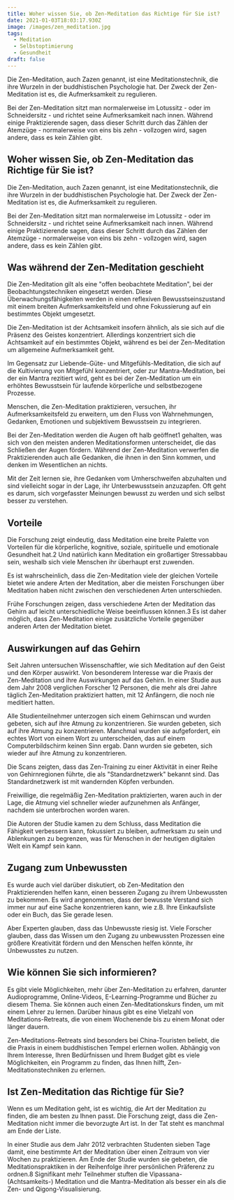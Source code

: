```yaml
---
title: Woher wissen Sie, ob Zen-Meditation das Richtige für Sie ist?
date: 2021-01-03T18:03:17.930Z
image: /images/zen_meditation.jpg
tags:
  - Meditation
  - Selbstoptimierung
  - Gesundheit
draft: false
---
```

Die Zen-Meditation, auch Zazen genannt, ist eine Meditationstechnik, die ihre Wurzeln in der buddhistischen Psychologie hat. Der Zweck der Zen-Meditation ist es, die Aufmerksamkeit zu regulieren.

Bei der Zen-Meditation sitzt man normalerweise im Lotussitz - oder im Schneidersitz - und richtet seine Aufmerksamkeit nach innen. Während einige Praktizierende sagen, dass dieser Schritt durch das Zählen der Atemzüge - normalerweise von eins bis zehn - vollzogen wird, sagen andere, dass es kein Zählen gibt.

<!-- excerpt -->

<!--StartFragment-->

## Woher wissen Sie, ob Zen-Meditation das Richtige für Sie ist?

Die Zen-Meditation, auch Zazen genannt, ist eine Meditationstechnik, die ihre Wurzeln in der buddhistischen Psychologie hat. Der Zweck der Zen-Meditation ist es, die Aufmerksamkeit zu regulieren.

Bei der Zen-Meditation sitzt man normalerweise im Lotussitz - oder im Schneidersitz - und richtet seine Aufmerksamkeit nach innen. Während einige Praktizierende sagen, dass dieser Schritt durch das Zählen der Atemzüge - normalerweise von eins bis zehn - vollzogen wird, sagen andere, dass es kein Zählen gibt.

## Was während der Zen-Meditation geschieht

Die Zen-Meditation gilt als eine "offen beobachtete Meditation", bei der Beobachtungstechniken eingesetzt werden. Diese Überwachungsfähigkeiten werden in einen reflexiven Bewusstseinszustand mit einem breiten Aufmerksamkeitsfeld und ohne Fokussierung auf ein bestimmtes Objekt umgesetzt.

Die Zen-Meditation ist der Achtsamkeit insofern ähnlich, als sie sich auf die Präsenz des Geistes konzentriert. Allerdings konzentriert sich die Achtsamkeit auf ein bestimmtes Objekt, während es bei der Zen-Meditation um allgemeine Aufmerksamkeit geht.

Im Gegensatz zur Liebende-Güte- und Mitgefühls-Meditation, die sich auf die Kultivierung von Mitgefühl konzentriert, oder zur Mantra-Meditation, bei der ein Mantra rezitiert wird, geht es bei der Zen-Meditation um ein erhöhtes Bewusstsein für laufende körperliche und selbstbezogene Prozesse.

Menschen, die Zen-Meditation praktizieren, versuchen, ihr Aufmerksamkeitsfeld zu erweitern, um den Fluss von Wahrnehmungen, Gedanken, Emotionen und subjektivem Bewusstsein zu integrieren.

Bei der Zen-Meditation werden die Augen oft halb geöffnet1 gehalten, was sich von den meisten anderen Meditationsformen unterscheidet, die das Schließen der Augen fördern. Während der Zen-Meditation verwerfen die Praktizierenden auch alle Gedanken, die ihnen in den Sinn kommen, und denken im Wesentlichen an nichts.

Mit der Zeit lernen sie, ihre Gedanken vom Umherschweifen abzuhalten und sind vielleicht sogar in der Lage, ihr Unterbewusstsein anzuzapfen. Oft geht es darum, sich vorgefasster Meinungen bewusst zu werden und sich selbst besser zu verstehen.

## Vorteile

Die Forschung zeigt eindeutig, dass Meditation eine breite Palette von Vorteilen für die körperliche, kognitive, soziale, spirituelle und emotionale Gesundheit hat.2 Und natürlich kann Meditation ein großartiger Stressabbau sein, weshalb sich viele Menschen ihr überhaupt erst zuwenden.

Es ist wahrscheinlich, dass die Zen-Meditation viele der gleichen Vorteile bietet wie andere Arten der Meditation, aber die meisten Forschungen über Meditation haben nicht zwischen den verschiedenen Arten unterschieden.

Frühe Forschungen zeigen, dass verschiedene Arten der Meditation das Gehirn auf leicht unterschiedliche Weise beeinflussen können.3 Es ist daher möglich, dass Zen-Meditation einige zusätzliche Vorteile gegenüber anderen Arten der Meditation bietet.

## Auswirkungen auf das Gehirn

Seit Jahren untersuchen Wissenschaftler, wie sich Meditation auf den Geist und den Körper auswirkt. Von besonderem Interesse war die Praxis der Zen-Meditation und ihre Auswirkungen auf das Gehirn. In einer Studie aus dem Jahr 2008 verglichen Forscher 12 Personen, die mehr als drei Jahre täglich Zen-Meditation praktiziert hatten, mit 12 Anfängern, die noch nie meditiert hatten.

Alle Studienteilnehmer unterzogen sich einem Gehirnscan und wurden gebeten, sich auf ihre Atmung zu konzentrieren. Sie wurden gebeten, sich auf ihre Atmung zu konzentrieren. Manchmal wurden sie aufgefordert, ein echtes Wort von einem Wort zu unterscheiden, das auf einem Computerbildschirm keinen Sinn ergab. Dann wurden sie gebeten, sich wieder auf ihre Atmung zu konzentrieren.

Die Scans zeigten, dass das Zen-Training zu einer Aktivität in einer Reihe von Gehirnregionen führte, die als "Standardnetzwerk" bekannt sind. Das Standardnetzwerk ist mit wandernden Köpfen verbunden.

Freiwillige, die regelmäßig Zen-Meditation praktizierten, waren auch in der Lage, die Atmung viel schneller wieder aufzunehmen als Anfänger, nachdem sie unterbrochen worden waren.

Die Autoren der Studie kamen zu dem Schluss, dass Meditation die Fähigkeit verbessern kann, fokussiert zu bleiben, aufmerksam zu sein und Ablenkungen zu begrenzen, was für Menschen in der heutigen digitalen Welt ein Kampf sein kann.﻿

## Zugang zum Unbewussten

Es wurde auch viel darüber diskutiert, ob Zen-Meditation den Praktizierenden helfen kann, einen besseren Zugang zu ihrem Unbewussten zu bekommen. Es wird angenommen, dass der bewusste Verstand sich immer nur auf eine Sache konzentrieren kann, wie z.B. Ihre Einkaufsliste oder ein Buch, das Sie gerade lesen.

Aber Experten glauben, dass das Unbewusste riesig ist. Viele Forscher glauben, dass das Wissen um den Zugang zu unbewussten Prozessen eine größere Kreativität fördern und den Menschen helfen könnte, ihr Unbewusstes zu nutzen.

## Wie können Sie sich informieren?

Es gibt viele Möglichkeiten, mehr über Zen-Meditation zu erfahren, darunter Audioprogramme, Online-Videos, E-Learning-Programme und Bücher zu diesem Thema. Sie können auch einen Zen-Meditationskurs finden, um mit einem Lehrer zu lernen. Darüber hinaus gibt es eine Vielzahl von Meditations-Retreats, die von einem Wochenende bis zu einem Monat oder länger dauern.

Zen-Meditations-Retreats sind besonders bei China-Touristen beliebt, die die Praxis in einem buddhistischen Tempel erlernen wollen. Abhängig von Ihrem Interesse, Ihren Bedürfnissen und Ihrem Budget gibt es viele Möglichkeiten, ein Programm zu finden, das Ihnen hilft, Zen-Meditationstechniken zu erlernen.

## Ist Zen-Meditation das Richtige für Sie?

Wenn es um Meditation geht, ist es wichtig, die Art der Meditation zu finden, die am besten zu Ihnen passt. Die Forschung zeigt, dass die Zen-Meditation nicht immer die bevorzugte Art ist. In der Tat steht es manchmal am Ende der Liste.

In einer Studie aus dem Jahr 2012 verbrachten Studenten sieben Tage damit, eine bestimmte Art der Meditation über einen Zeitraum von vier Wochen zu praktizieren. Am Ende der Studie wurden sie gebeten, die Meditationspraktiken in der Reihenfolge ihrer persönlichen Präferenz zu ordnen.8 Signifikant mehr Teilnehmer stuften die Vipassana- (Achtsamkeits-) Meditation und die Mantra-Meditation als besser ein als die Zen- und Qigong-Visualisierung.

<!--EndFragment-->